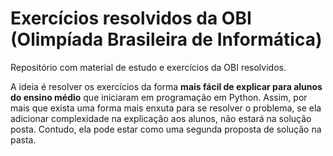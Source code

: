 # Exercícios resolvidos da OBI (Olimpíada Brasileira de Informática)
Repositório com material de estudo e exercícios da OBI resolvidos.

A ideia é resolver os exercícios da forma **mais fácil de explicar para alunos do ensino médio** que iniciaram em programação em Python. Assim, por mais que exista uma forma mais enxuta para se resolver o problema, se ela adicionar complexidade na explicação aos alunos, não estará na solução posta. Contudo, ela pode estar como uma segunda proposta de solução na pasta.
